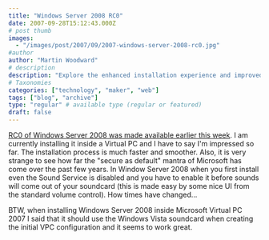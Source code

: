 ```yaml
---
title: "Windows Server 2008 RC0"
date: 2007-09-28T15:12:43.000Z
# post thumb
images:
  - "/images/post/2007/09/2007-windows-server-2008-rc0.jpg"
#author
author: "Martin Woodward"
# description
description: "Explore the enhanced installation experience and improved security features of Windows Server 2008 RC0, showcasing Microsoft's evolution."
# Taxonomies
categories: ["technology", "maker", "web"]
tags: ["blog", "archive"]
type: "regular" # available type (regular or featured)
draft: false
---
```

[RC0 of Windows Server 2008 was made available earlier this week](http://www.microsoft.com/windowsserver2008/audsel.mspx).  I am currently installing it inside a Virtual PC and I have to say I'm impressed so far.  The installation process is much faster and smoother.  Also, it is very strange to see how far the "secure as default" mantra of Microsoft has come over the past few years.  In Window Server 2008 when you first install even the Sound Service is disabled and you have to enable it before sounds will come out of your soundcard (this is made easy by some nice UI from the standard volume control).  How times have changed...   

BTW, when installing Windows Server 2008 inside Microsoft Virtual PC 2007 I said that it should use the Windows Vista soundcard when creating the initial VPC configuration and it seems to work great.